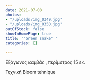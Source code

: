 ```yaml
---
date: 2021-07-08
photos:
- "/uploads/img_0349.jpg"
- "/uploads/img_0350.jpg"
outOfStock: false
showInHomePage: true
title: '"Green snake" '
categories: []

---
```

Εξάγωνος καμβάς , περίμετρος 15 εκ.

Τεχνική Bloom tehnique
